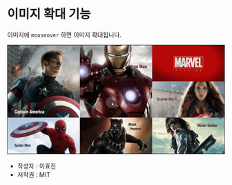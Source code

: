 # 이미지 확대 기능
이미지에 `mouseover` 하면 이미지 확대됩니다.

![](https://github.com/cs9032/zoomingimage/blob/master/img/md.png)

- 작성자 : 이효진
- 저작권 : MIT